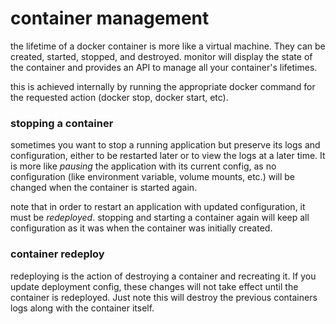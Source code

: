 # container management

the lifetime of a docker container is more like a virtual machine. They can be created, started, stopped, and destroyed. monitor will display the state of the container and provides an API to manage all your container's lifetimes.

this is achieved internally by running the appropriate docker command for the requested action (docker stop, docker start, etc).

### stopping a container

sometimes you want to stop a running application but preserve its logs and configuration, either to be restarted later or to view the logs at a later time. It is more like *pausing* the application with its current config, as no configuration (like environment variable, volume mounts, etc.) will be changed when the container is started again. 

note that in order to restart an application with updated configuration, it must be *redeployed*. stopping and starting a container again will keep all configuration as it was when the container was initially created.

### container redeploy

redeploying is the action of destroying a container and recreating it. If you update deployment config, these changes will not take effect until the container is redeployed. Just note this will destroy the previous containers logs along with the container itself.